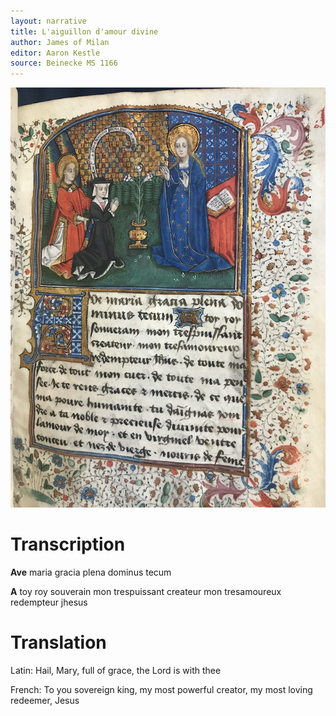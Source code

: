 ```yaml
---
layout: narrative
title: L'aiguillon d'amour divine
author: James of Milan
editor: Aaron Kestle
source: Beinecke MS 1166
---
```


![Beinecke MS 1166](https://raw.githubusercontent.com/oldfrenchtexts/randomtexts/master/assets/Beinecke%20MS%201166%20Small.jpg)

# Transcription

**Ave** maria gracia plena dominus tecum

**A** toy roy souverain mon trespuissant createur mon tresamoureux redempteur jhesus

# Translation

Latin: Hail, Mary, full of grace, the Lord is with thee

French: To you sovereign king, my most powerful creator, my most loving redeemer, Jesus
